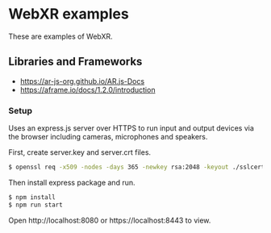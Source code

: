 # WebXR examples

These are examples of WebXR.

## Libraries and Frameworks

- https://ar-js-org.github.io/AR.js-Docs
- https://aframe.io/docs/1.2.0/introduction

### Setup

Uses an express.js server over HTTPS to run input and output devices via the browser including cameras, microphones and speakers.

First, create server.key and server.crt files.

```bash
$ openssl req -x509 -nodes -days 365 -newkey rsa:2048 -keyout ./sslcert/server.key -out ./sslcert/server.crt
```

Then install express package and run.

```bash
$ npm install
$ npm run start
```

Open http://localhost:8080 or https://localhost:8443 to view.
